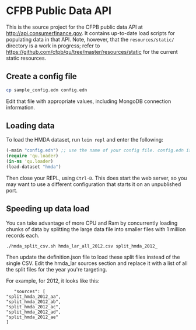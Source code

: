 CFPB Public Data API
====================

This is the source project for the CFPB public data API at http://api.consumerfinance.gov. It contains up-to-date load scripts for populating data in that API. Note, however, that the `resources/static/` directory is a work in progress; refer to https://github.com/cfpb/qu/tree/master/resources/static for the current static resources.

## Create a config file

```sh
cp sample_config.edn config.edn
```

Edit that file with appropriate values, including MongoDB connection information.

## Loading data

To load the HMDA dataset, run `lein repl` and enter the following:

```clj
(-main "config.edn") ;; use the name of your config file. config.edn is an example
(require 'qu.loader)
(in-ns 'qu.loader)
(load-dataset "hmda")
```
Then close your REPL, using `Ctrl-D`.
This does start the web server, so you may want to use a different configuration that starts it on an unpublished port.

## Speeding up data load
You can take advantage of more CPU and Ram by concurrently loading chunks of data by splitting the large data file 
into smaller files with 1 million records each. 

```./hmda_split_csv.sh hmda_lar_all_2012.csv split_hmda_2012_``` 

Then update the definition.json file to load these split files instead of the single CSV. Edit the hmda_lar sources 
section and replace it with a list of all the split files for the year you're targeting. 

For example, for 2012, it looks like this:
```
   "sources": [
"split_hmda_2012_aa",
"split_hmda_2012_ab",
"split_hmda_2012_ac",
"split_hmda_2012_ad",
"split_hmda_2012_ae"
]
```



